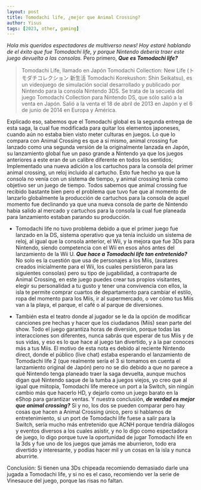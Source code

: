 ```yaml
---
layout: post
title: Tomodachi life, ¿mejor que Animal Crossing?
author: Yisus
tags: [2023, other, gaming]
---
```


_Hola mis queridos espectadores de multiverso news! Hoy estaré hablando de el éxito que fue Tomodachi life, y porque Nintendo debería traer este juego devuelta a las consolas._ Pero primero, _**Que es Tomodachi life?**_
    
> Tomodachi Life, llamado en Japón Tomodachi Collection: New Life (トモダチコレクション 新生活 Tomodachi Korekushon: Shin Seikatsu), es un videojuego de simulación social desarrollado y publicado por Nintendo para la consola Nintendo 3DS. Se trata de la secuela del juego Tomodachi Collection para Nintendo DS, que sólo salió a la venta en Japón. Salió a la venta el 18 de abril de 2013 en Japón y el 6 de junio de 2014 en Europa y América.
    
Explicado eso, sabemos que el Tomodachi global es la segunda entrega de esta saga, la cual fue modificada para quitar los elementos japoneses, cuando aún no estaba bien visto meter culturas en juegos. Lo que lo compara con Animal Crossing es que a sí mismo, animal crossing fue lanzado como una segunda versión de la originalmente lanzada en Japón, su lanzamiento global fue un paso grande a Nintendo ya que los juegos anteriores a este eran de un calibre diferente en todos los sentidos; Implementado una nueva adición a los cartuchos para la consola del primer animal crossing, un reloj incluido al cartucho. Esto fue hecho ya que la consola no venía con un sistema de tiempo, y animal crossing tenía como objetivo ser un juego de tiempo. Todos sabemos que animal crossing fue recibido bastante bien pero el problema que tuvo fue que al momento de lanzarlo globalmente la producción de cartuchos para la consola de aquel momento fue declinando ya que una nueva consola de parte de Nintendo habia salido al mercado y cartuchos para la consola la cual fue planeada para lanzamiento estaban parando su producción. 
    
-  Tomodachi life no tuvo problema debido a que el primer juego fue lanzado en la DS, sistema operativo que ya tenía incluido un sistema de reloj, al igual que la consola anterior, el Wii, y la mejora que fue 3Ds para Nintendo, siendo competencia con el Wii en esos años antes del lanzamiento de la Wii U. _**Que hace a Tomodachi life tan entretenido?**_ No solo es la cuestión que usa de personajes a los Miis, (avatares creados inicialmente para el Wii, los cuales persistieron para las siguientes consolas) pero su tipo de jugabilidad, a contraparte de Animal Crossing, en este juego puedes crear tus propios visitantes, elegir su personalidad a tu gusto y tener una convivencia con ellos, la isla te permite comprar cuartos de departamento para cambiar el estilo, ropa del momento para los Miis, ir al supermercado, o ver cómo tus Miis van a la playa, el parque, el café o al parque de diversiones.
    
- También esta el teatro donde al jugador se le da la opción de modificar canciones pre hechas y hacer que los ciudadanos (Miis) sean parte del show. Todo el juego garantiza horas de diversión, porque todas las interacciones son diferentes, nunca sabrás que esperar de tus Miis y de sus vidas, y eso es lo que hace al juego tan divertido, y a la par conoces más a tus Miis. El motivo de esta nota es debido al reciente Nintendo direct, donde el público (live chat) estaba esperando el lanzamiento de Tomodachi life 2 (que realmente sería el 3 si tomamos en cuenta el lanzamiento original de Japón) pero no se dio debido a que no parece a qué Nintendo tenga planeado traer la saga devuelta, aunque muchos digan qué Nintendo saque de la tumba a juegos viejos, yo creo que al igual que miitopia, Tomodachi life merece un port a la Switch, sin ningún cambio más que hacerlo HD, y dejarlo como un juego barato en la eShop para garantizar ventas. Y nuestra conclusión, _**de verdad es mejor que animal crossing?**_ Si y no, los dos se pueden comparar pero hay cosas que hacen a Animal Crossing único, pero si hablamos de entretenimiento, si un port de Tomodachi life fuese a salir para la Switch, sería mucho más entretenido que ACNH porque tendría diálogos y eventos diversos a los cuales asistir, y no lo digo como espectadora de juego, lo digo porque tuve la oportunidad de jugar Tomodachi life en la 3ds y fue uno de los juegos que jamás me aburrieron, todo era divertido y interesante, y podias hacer mil y un cosas en la isla y nunca aburrirte. 

Conclusión: Si tienen una 3Ds chipeada recomiendo demasiado darle una jugada a Tomodachi life, y si no es el caso, recomiendo ver la serie de Vinesauce del juego, porque las risas no faltan.
